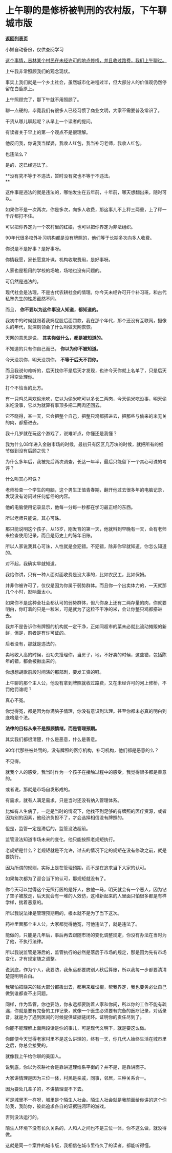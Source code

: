 # 上午聊的是修桥被判刑的农村版，下午聊城市版

[**返回列表页**](/gzh/记忆承载3)

小懒自动备份，仅供查阅学习

[这个事情，吉林某个村民在未经许可的地点修桥，并且收过路费，我们上午聊过。  
](http://mp.weixin.qq.com/s?__biz=MzU0MjYwNDU2Mw==&mid=2247511649&idx=1&sn=dfffdcaf26491ed9e9e83397eaa977f3&chksm=fb1ac21dcc6d4b0b73947ead5d6f53d8c4e8c284c5d8a24376bcbbfb03fce8ab0023a0c896dc&scene=21#wechat_redirect)

上午我非常照顾我们的观念现状。  

事实上我们就是一个乡土社会，虽然城市化进程过半，但大部分人的价值观仍然停留在白鹿原上。

上午照顾完了，那下午就不用照顾了。  

聊一点硬的，毕竟我们有很多人已经习惯了商业文明，大家不需要普及常识了。  

干货从哪儿聊起呢？从早上一个读者的提问。

有读者关于早上的第一个观点不是很理解。  

他反问我，你说我当媒婆，我收人红包，我当补习老师，我收人红包。

也违法么？

是的，这已经违法了。

 **没有究不等于不违法，暂时没有究也不等于不违法。  
**

这件事是违法的就是违法的，哪怕发生在五年前，十年前，哪天想翻出来，随时可以。  

如果你不是一次两次，你是多次，向多人收费，那这事儿不上秤三两重，上了秤一千斤都打不住。

可以把你界定为一个农村里的红娘，也可以把你界定为非法组织。

90年代很多校外补习机构都是没有牌照的，他们等于长期多次向多人收费。

你说是不是好事？是好事呀。  

你情我愿，家长愿意补课，机构收取费用，是好事呀。  

人家也是租用的学校的场地，场地也没有问题的。

可仍然是违法的。

现代社会是法理，不是古代农耕社会的情理。你今天未经许可开个补习班，和古代私塾先生的性质截然不同。

而且， **你不要以为这件事没人知道，都知道的。**

我初中的时候就跟着我妈屁股后面罚款，我在那个年代，那个还没有互联网，摄像头的年代，就深刻领会了什么叫做天网恢恢。  

天网的意思是说， **其实你做什么，都是被知道的。**  

不知道的只有你自己而已， **你以为你不被知道。**  

今天没罚你，明天没罚你， **不等于后天不罚你。**  

而且我说句难听的，后天找你不是后天才发现，也许今天你就上名单了，只是后天才得空处理你。

打个不恰当的比方。  

有一只鸡总喜欢偷米吃，它以为偷米吃可以多长二两肉，今天偷米吃没事，明天偷米吃没事，它以为就算有事顶多把二两肉还回去。

它不晓得，某一天，它会把整个自己，把整只鸡都搭进去，把那些与偷来的米无关的肉，都搭进去。  

我十几岁就在玩这个游戏了，说难听点，你懂还是我懂？  

我为什么08年进入金融市场的时候，最初只有区区几万块的时候，就把所有的细节做到没有后顾之忧？  

为什么多年后，我被先后两次调查，长达一年半，最后只能留下一个其心可诛的考评？

什么叫其心可诛？  

老师检查一个学生的电脑，这个男生正值青春期，翻开他过去很多年的电脑记录，发现没有访问过任何低俗的内容。  

他的电脑使用记录显示，他每一分每一秒都在学习最正经的东西。  

所以老师只能说，其心可诛。  

那只能说明这个孩子，从15岁，刚发育的第一天，他就料到早晚有一天，会有老师来检查使用记录，而且是历史上的陈年旧账。  

所以人家说我其心可诛，人性就是会犯错。不犯错，除非你早就知道，你怎么知道的。  

对不起，我确实早就知道。  

我给你讲，只有一种人面对面收费是没大事的，比如农民工，比如保姆。  

并非你被许可了，仅仅是因为你属于弱势群体。而且你一个出卖体力的，一天就那几个小时，影响面太小。

如果你不是这种全社会都认可的弱势群体，但凡你身上还有二两存量的肉，你就要明白，你盯着的只是一粒米，可是就为了这粒不干净的米，会让你整只鸡都搭进去。  

我并不是告诉你有牌照的机构就一定干净，正如同超市的菜未必就比流动摊贩的新鲜，但是，前者是有许可证的。

后者没有，那就是违法的。

卖地收入高的时候，没功夫搭理你，当房子，地，不好卖的时候，这些错，包括陈年的错，都会被揪出来的。

你想想胡歌前段时间演的那部剧，要发工资的呀。

上午聊的那个主人公，他没有拿到牌照就收过路费，又在未经许可的河上修桥，不罚他罚谁呢？

真心不冤。

你觉得冤，都是因为你满脑子情理，你没有意识到法理。甚至你都未必真的明白到底啥是个法。  

 **法律的目标从来不是照顾情绪，而是管理预期。**

其实我们都很清楚，什么是恶意，什么是善意。

90年代那些被处罚的，没有牌照的医疗机构，补习机构，他们都是恶意的么？  

不见得。

就我个人的感受，我当时作为一个孩子在接触过程中的感受，我觉得很多都是善意的。  

或者说，那就是市场自发形成的。  

有需求，就有人满足需求，只是当时还没有纳入管理体系。

比如有人生病了，一定是当时的情况下，他找不到足够的有牌照的医疗资源，或者因为别的因素，他经济负担不了，才会选择相信没有牌照的。  

但是，监管一定是滞后的，监管没法超前。  

监管没法知道市场未来的变化，他只能按照老规矩执行。  

老规矩是什么？老规矩就是不允许，过去的情况下定的规矩在没有修改之前，就是要执行。  

因为所谓的规则，实际上是在管理预期，而不是在追求当下大家的认可。  

如果每次都为了迎合当下的认可，那规矩就没有了。  

你今天可以觉得这个无照行医的是好人，放他一马，明天就会有一个恶人，因为钻了空子被放走，后天就会有一堆的人效仿，这堆新起来的人里面只怕很多都是有样学样，揣着恶意的。  

所以我说法律是管理预期用的，根本就不是为了当下这次。  

药神里面那个主人公，大家都觉得他冤，可他违法了，就是违法了。  

能做的，只能是几年后，事后再去跟随市场的变化调整规定，你没有办法在当时为了他，不执行法律。

所以我说监管是滞后的，监管执行的必然是落后于市场的规定，那是因为先有市场变化，才有规定随之调整。

说到底，作为个人，我要防，我永远都要防别人秋后算账，所以我每一步都要清清楚楚明明白白。

我哪怕把赚来的钱大部分都撒出去，都用来雇讼棍，帮我界定，我也要务必让自己做到谁都查不出问题。  

同样，作为监管，你也要防，你永远都要防着人家和你闹，所以你的工作不能有疏漏，你就是要有完备的工作记录，就像一个医生必须要有完备的医疗记录，对话录音，就是为了遇到医闹的时候提供证据链闭环。证明你的责任尽到了。

你能不能理解上面两段话是你的事儿，可是现代文明下，就是要这么做。

你即便今天觉得老家村里不是这么讲理的，终有一天，你几代人始终生活在城市里之后，你总会接受的。  

就像我上午给你聊的美国人。  

说到底，你以为农耕社会是靠讲道理维系平衡的？并不是，是靠讲面子。

大家讲情理是因为三位一体，村民是亲戚，同事，邻居，三种关系合一。

因为要处几辈子的，不讲情理混不下去。  

可是城里不一样呀，城里是个陌生人社会。陌生人社会就是我前面给你讲的这个你防我，我防你，彼此追求各自的证据链闭环的游戏。

否则没法运行的。  

陌生人环境下没有长久关系的，人和人之间也不是三位一体，你不这么做，就没得做。  

这就是同一个案件的城市版，我相信在城市里待久了的读者，都能听得懂。

